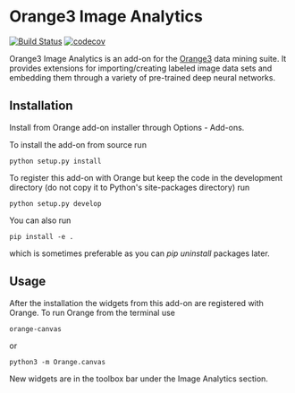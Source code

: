 Orange3 Image Analytics 
=======================
[![Build Status](https://travis-ci.org/biolab/orange3-imageanalytics.svg?branch=master)](https://travis-ci.org/biolab/orange3-imageanalytics)
[![codecov](https://codecov.io/gh/biolab/orange3-imageanalytics/branch/master/graph/badge.svg)](https://codecov.io/gh/biolab/orange3-imageanalytics)

Orange3 Image Analytics is an add-on for the [Orange3](http://orange.biolab.si) data mining suite. It provides extensions for importing/creating labeled image data sets and embedding them through a variety of pre-trained deep neural networks.

Installation
------------
Install from Orange add-on installer through Options - Add-ons.

To install the add-on from source run

    python setup.py install

To register this add-on with Orange but keep the code in the development directory (do not copy it to 
Python's site-packages directory) run

    python setup.py develop

You can also run

    pip install -e .

which is sometimes preferable as you can *pip uninstall* packages later.

Usage
-----

After the installation the widgets from this add-on are registered with Orange. To run Orange from the terminal
use

    orange-canvas

or

    python3 -m Orange.canvas

New widgets are in the toolbox bar under the Image Analytics section.
